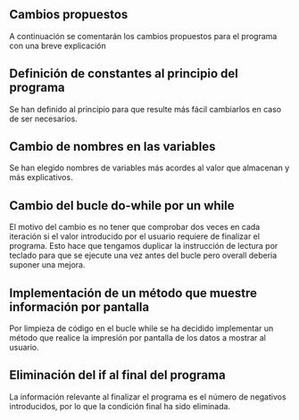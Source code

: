 ## Cambios propuestos

A continuación se comentarán los cambios propuestos para el programa con una breve explicación

## Definición de constantes al principio del programa

Se han definido al principio para que resulte más fácil cambiarlos en caso de ser necesarios.

## Cambio de nombres en las variables

Se han elegido nombres de variables más acordes al valor que almacenan y más explicativos.

## Cambio del bucle do-while por un while

El motivo del cambio es no tener que comprobar dos veces en cada iteración si el valor introducido
por el usuario requiere de finalizar el programa. Esto hace que tengamos duplicar la instrucción 
de lectura por teclado para que se ejecute una vez antes del bucle pero overall deberia suponer
una mejora.

## Implementación de un método que muestre información por pantalla

Por limpieza de código en el bucle while se ha decidido implementar un método que realice la 
impresión por pantalla de los datos a mostrar al usuario. 

## Eliminación del if al final del programa

La información relevante al finalizar el programa es el número de negativos introducidos, por lo 
que la condición final ha sido eliminada.
